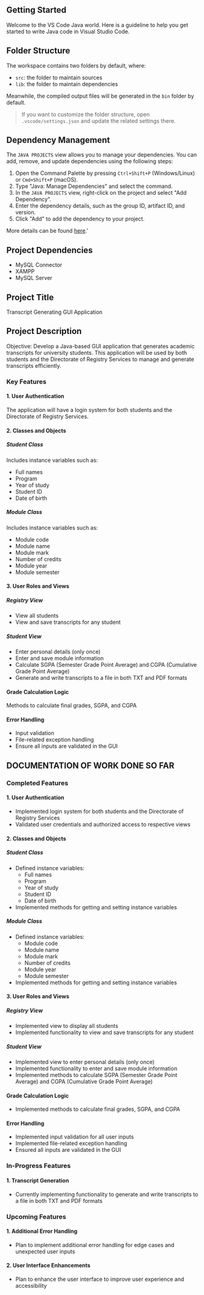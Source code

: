 ## Getting Started

Welcome to the VS Code Java world. Here is a guideline to help you get started to write Java code in Visual Studio Code.

## Folder Structure

The workspace contains two folders by default, where:

- `src`: the folder to maintain sources
- `lib`: the folder to maintain dependencies

Meanwhile, the compiled output files will be generated in the `bin` folder by default.

> If you want to customize the folder structure, open `.vscode/settings.json` and update the related settings there.

## Dependency Management

The `JAVA PROJECTS` view allows you to manage your dependencies. You can add, remove, and update dependencies using the following steps:

1. Open the Command Palette by pressing `Ctrl+Shift+P` (Windows/Linux) or `Cmd+Shift+P` (macOS).
2. Type "Java: Manage Dependencies" and select the command.
3. In the `JAVA PROJECTS` view, right-click on the project and select "Add Dependency".
4. Enter the dependency details, such as the group ID, artifact ID, and version.
5. Click "Add" to add the dependency to your project.

More details can be found [here](https://github.com/microsoft/vscode-java-dependency#manage-dependencies).'

## Project Dependencies
- MySQL Connector
- XAMPP
- MySQL Server

## Project Title
Transcript Generating GUI Application

## Project Description
Objective: Develop a Java-based GUI application that generates academic transcripts for university students. This application will be used by both students and the Directorate of Registry Services to manage and generate transcripts efficiently.

### Key Features

#### 1. User Authentication
The application will have a login system for both students and the Directorate of Registry Services.

#### 2. Classes and Objects

##### Student Class
Includes instance variables such as:
- Full names
- Program
- Year of study
- Student ID
- Date of birth

##### Module Class
Includes instance variables such as:
- Module code
- Module name
- Module mark
- Number of credits
- Module year
- Module semester

#### 3. User Roles and Views

##### Registry View
- View all students
- View and save transcripts for any student

##### Student View
- Enter personal details (only once)
- Enter and save module information
- Calculate SGPA (Semester Grade Point Average) and CGPA (Cumulative Grade Point Average)
- Generate and write transcripts to a file in both TXT and PDF formats

#### Grade Calculation Logic
Methods to calculate final grades, SGPA, and CGPA

#### Error Handling
- Input validation
- File-related exception handling
- Ensure all inputs are validated in the GUI

## DOCUMENTATION OF WORK DONE SO FAR

### Completed Features

#### 1. User Authentication
- Implemented login system for both students and the Directorate of Registry Services
- Validated user credentials and authorized access to respective views

#### 2. Classes and Objects

##### Student Class
- Defined instance variables:
  - Full names
  - Program
  - Year of study
  - Student ID
  - Date of birth
- Implemented methods for getting and setting instance variables

##### Module Class
- Defined instance variables:
  - Module code
  - Module name
  - Module mark
  - Number of credits
  - Module year
  - Module semester
- Implemented methods for getting and setting instance variables

#### 3. User Roles and Views

##### Registry View
- Implemented view to display all students
- Implemented functionality to view and save transcripts for any student

##### Student View
- Implemented view to enter personal details (only once)
- Implemented functionality to enter and save module information
- Implemented methods to calculate SGPA (Semester Grade Point Average) and CGPA (Cumulative Grade Point Average)

#### Grade Calculation Logic
- Implemented methods to calculate final grades, SGPA, and CGPA

#### Error Handling
- Implemented input validation for all user inputs
- Implemented file-related exception handling
- Ensured all inputs are validated in the GUI

### In-Progress Features

#### 1. Transcript Generation
- Currently implementing functionality to generate and write transcripts to a file in both TXT and PDF formats

### Upcoming Features

#### 1. Additional Error Handling
- Plan to implement additional error handling for edge cases and unexpected user inputs

#### 2. User Interface Enhancements
- Plan to enhance the user interface to improve user experience and accessibility